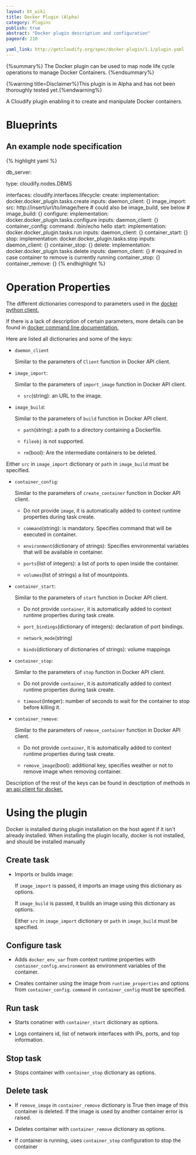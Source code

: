 ```yaml
---
layout: bt_wiki
title: Docker Plugin (Alpha)
category: Plugins
publish: true
abstract: "Docker plugin description and configuration"
pageord: 210

yaml_link: http://getcloudify.org/spec/docker-plugin/1.1/plugin.yaml
---
```


{%summary%} The Docker plugin can be used to map node life cycle operations to manage Docker Containers. {%endsummary%}

{%warning title=Disclaimer%}This plugin is in Alpha and has not been thoroughly tested yet.{%endwarning%}

A Cloudify plugin enabling it to create and manipulate Docker containers.

# Blueprints

## An example node specification

{% highlight yaml %}

db_server:

  type: cloudify.nodes.DBMS

  interfaces:
    cloudify.interfaces.lifecycle:
      create:
        implementation: docker.docker_plugin.tasks.create
        inputs:
          daemon_client: {}
          image_import:
            src: http://insert/url/to/image/here
          # could also be image_build, see below
          # image_build: {}
      configure:
        implementation: docker.docker_plugin.tasks.configure
        inputs:
          daemon_client:    {}
          container_config:
            command: /bin/echo hello
      start:
        implementation: docker.docker_plugin.tasks.run
        inputs:
          daemon_client:   {}
          container_start: {}
      stop:
        implementation: docker.docker_plugin.tasks.stop
        inputs:
          daemon_client:  {}
          container_stop: {}
      delete:
        implementation: docker.docker_plugin.tasks.delete
        inputs:
          daemon_client:    {}
          # required in case container to remove is currently running
          container_stop:   {}
          container_remove: {}
{% endhighlight %}

# Operation Properties

The different dictionaries correspond to parameters used in the
[docker python client.](https://github.com/docker/docker-py)

If there is a lack of description of certain parameters,
more details can be found in
[docker command line documentation.](https://docs.docker.com/reference/commandline/cli/)

Here are listed all dictionaries and some of the keys:

* `daemon_client`

    Similar to the parameters of `Client` function in Docker API client.

* `image_import`:

    Similar to the parameters of `import_image` function in Docker API client.

    - `src`(string): an URL to the image.

* `image_build`:

    Similar to the parameters of `build` function in Docker API client.

    - `path`(string): a path to a directory containing a Dockerfile.

    - `fileobj` is not supported.

    - `rm`(bool): Are the intermediate containers to be deleted.

Either `src` in `image_import` dictionary or `path` in `image_build`
must be specified.

* `container_config`:

    Similar to the parameters of `create_container` function in
    Docker API client.

    - Do not provide `image`, it is automatically added to context runtime
      properties during task create.

    - `command`(string): is mandatory. Specifies command that will be executed
      in container.

    - `environment`(dictionary of strings): Specifies environmental variables
      that will be available in container.

    - `ports`(list of integers): a list of ports to open inside the container.

    - `volumes`(list of strings) a list of mountpoints.

* `container_start`:

    Similar to the parameters of `start` function in Docker API client.

    - Do not provide `container`, it is automatically added to context runtime
      properties during task create.

    - `port_bindings`(dictionary of integers): declaration of port bindings.

    - `network_mode`(string)

    - `binds`(dictionary of dictionaries of strings): volume mappings

* `container_stop`:

    Similar to the parameters of `stop` function in Docker API client.

    - Do not provide `container`, it is automatically added to context runtime
      properties during task create.

    - `timeout`(integer): number of seconds to wait for the container to stop
      before killing it.

* `container_remove`:

    Similar to the parameters of `remove_container` function in
    Docker API client.

    - Do not provide `container`, it is automatically added to context runtime
      properties during task create.

    - `remove_image`(bool): additional key, specifies weather or not to
      remove image when removing container.

Description of the rest of the keys can be found in desctiption
of methods in
[an api client for docker.](https://github.com/docker/docker-py)


# Using the plugin

Docker is installed during plugin installation on the host agent if it isn't
already installed. When installing the plugin locally, docker is not installed,
and should be installed manually

## Create task

* Imports or builds image:

    If `image_import` is passed, it imports an image using this dictionary as options.

    If `image_build` is passed, it builds an image using this dictionary as options.

    Either `src` in `image_import` dictionary or `path` in `image_build`
    must be specified.


## Configure task

* Adds `docker_env_var` from context runtime properties with
  `container_config.environment` as environment variables of the container.

* Creates container using the image from `runtime_properties` and options from
  `container_config`. `command` in `container_config` must be specified.

## Run task

* Starts conatiner with `container_start` dictionary as options.

* Logs containers id, list of network interfaces with IPs, ports,
  and top information.

## Stop task

* Stops container with `container_stop` dictionary as options.

## Delete task

* If `remove_image` in `container_remove` dictionary is True then image of
  this container is deleted. If the image is used by another container
  error is raised.

* Deletes container with `container_remove` dictionary as options.

* If container is running, uses `container_stop` configuration to stop the
  container
